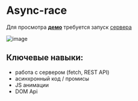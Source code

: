 # Async-race

Для просмотра **[демо](https://kirsawka.github.io/async-race/)** требуется запуск [сервера](https://github.com/Kirsawka/async-race-api)

![image](https://user-images.githubusercontent.com/83959481/191317937-c5f2d68a-95c5-4e7f-a132-d128d9f16e80.png)

## Ключевые навыки:
- работа с сервером (fetch, REST API)
- асинхронный код / промисы
- JS анимации
- DOM Api
